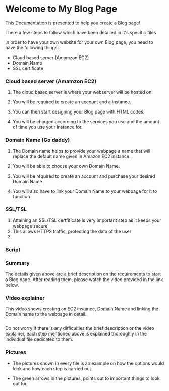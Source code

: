 # Welcome to My Blog Page

This Documentation is presented to help you create a Blog page!

There a few steps to follow which have been detailed in it's specific files 

In order to have your own website for your own Blog page, you need to have the following things:

* Cloud based server (Amamzon EC2)
* Domain Name
* SSL certificate

### Cloud based server (Amamzon EC2)

1. The cloud based server is where your webserver will be hosted on.

2. You will be required to create an account and a instance. 

3. You can then start designing your Blog page with HTML codes.

4. You will be charged according to the services you use and the amount of time you use your instance for. 

### Domain Name (Go daddy)

1. The Domain name helps to provide your webpage a name that will replace the default name given in Amazon EC2 instance. 

2. You will be able to choose your own Domain Name.

3. You will be required to create an account and purchase your desired Domain Name

4. You will also have to link your Domain Name to your webpage for it to function

### SSL/TSL 

1. Attaining an SSL/TSL certfificate is very important step as it keeps your webpage secure
2. This allows HTTPS traffic, protecting the data of the user
3. 








### Script




### Summary 

The details given above are a brief description on the requirements to start a Blog page. After reading them, please watch the video provided in the link below.

### Video explainer

This video shows creating an EC2 instance, Domain Name and linking the Domain name to the webpage in detail. 

```

```


Do not worry if there is any difficulties the brief description or the video explainer, each step mentioned above is explained thoroughly in the individual file dedicated to them.


### Pictures

* The pictures shown in every file is an example on how the options would look and how each step is carried out.
  
* The green arrows in the pictures, points out to important things to look out for.
